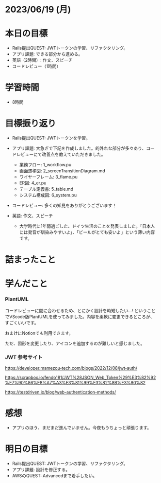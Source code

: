 # 2023/06/19 (月)

# 本日の目標

- Rails提出QUEST: JWTトークンの学習、リファクタリング。
- アプリ課題: できる部分から進める。
- 英語（2時間）: 作文、スピーチ
- コードレビュー（1時間）


# 学習時間
- 8時間

# 目標振り返り

- Rails提出QUEST: JWTトークンを学習。

- アプリ課題: 大急ぎで下記を作成しました。的外れな部分が多々あり、コードレビューにて改善点を教えていただきました。
  - 業務フロー: 1_workflow.pu
  - 画面遷移図: 2_screenTransitionDiagram.md
  - ワイヤーフレーム: 3_flame.pu
  - ER図: 4_er.pu
  - テーブル定義書: 5_table.md
  - システム構成図: 6_system.pu

- コードレビュー: 多くの知見をありがとうございます！

- 英語: 作文、スピーチ
  - 大学時代に1年弱過ごした、ドイツ生活のことを発表しました。「日本人には発音が馴染みやすいよ」、「ビールがとても安いよ」という薄い内容です。

# 詰まったこと

# 学んだこと

### PlantUML

コードレビューに間に合わせるため、とにかく設計を時短したい...!
ということでVScode版PlantUMLを使ってみました。内容を柔軟に変更できるところが、すごくいいです。

おまけにNotionでも利用できます。

ただ、図形を変更したり、アイコンを追加するのが難しいと感じました。

### JWT 参考サイト

https://developer.mamezou-tech.com/blogs/2022/12/08/jwt-auth/

https://scrapbox.io/fendo181/JWT%28JSON_Web_Token%29%E3%82%92%E7%90%86%E8%A7%A3%E3%81%99%E3%82%8B%E3%80%82

https://testdriven.io/blog/web-authentication-methods/


# 感想

- アプリのほう、まだまだ進んでいません。今夜もうちょっと頑張ります。

# 明日の目標

- Rails提出QUEST: JWTトークンの学習、リファクタリング。
- アプリ課題: 設計を修正する。
- AWSのQUEST: Advancedまで着手したい。
